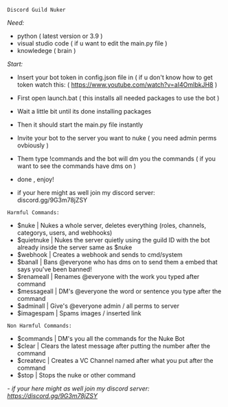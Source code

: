 `Discord Guild Nuker`

*Need:*
- python ( latest version or 3.9 )
- visual studio code ( if u want to edit the main.py file )
- knowledege ( brain )

*Start:*
- Insert your bot token in config.json file in ( if u don't  know how to get token watch this: ( https://www.youtube.com/watch?v=aI4OmIbkJH8 )
- First open launch.bat ( this installs all needed packages to use the bot )
- Wait a little bit until its done installing packages
- Then it should start the main.py file instantly 
- Invite your bot to the server you want to nuke ( you need admin perms ovbiously )
- Them type !commands and the bot will dm you the commands ( if you want to see the commands have dms on )
- done , enjoy!

- if your here might as well join my discord server:  discord.gg/9G3m78jZSY

`Harmful Commands:`
- $nuke |  Nukes a whole server, deletes everything (roles, channels, categorys, users, and webhooks)
- $quietnuke | Nukes the server quietly using the guild ID with the bot already inside the server same as $nuke
- $webhook | Creates a webhook and sends to cmd/system 
- $banall | Bans @everyone who has dms on to send them a embed that says you've been banned!
- $renameall | Renames @everyone with the work you typed after command
- $messageall | DM's @everyone the word or sentence you type after the command
- $adminall | Give's @everyone admin / all perms to server
- $imagespam | Spams images / inserted link 

`Non Harmful Commands:`
- $commands | DM's you all the commands for the Nuke Bot 
- $clear | Clears the latest message after putting the number after the command
- $createvc | Creates a VC Channel named after what you put after the command
- $stop | Stops the nuke or other command

*- if your here might as well join my discord server: https://discord.gg/9G3m78jZSY*
